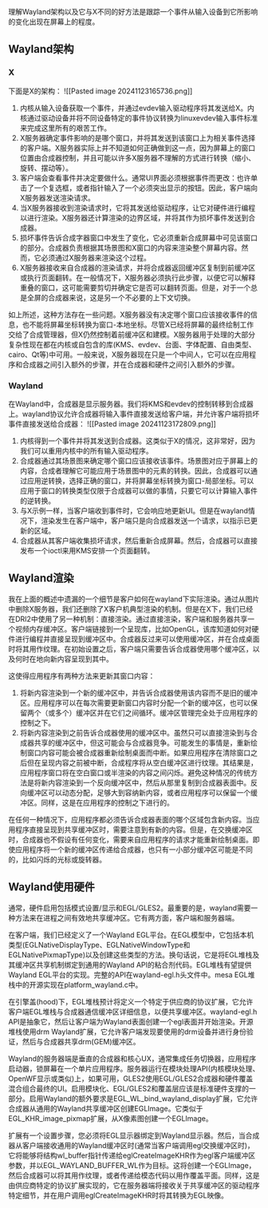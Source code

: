 理解Wayland架构以及它与X不同的好方法是跟踪一个事件从输入设备到它所影响的变化出现在屏幕上的程度。

## Wayland架构
### X
下面是X的架构：
![[Pasted image 20241123165736.png]]

1. 内核从输入设备获取一个事件，并通过evdev输入驱动程序将其发送给X。内核通过驱动设备并将不同设备特定的事件协议转换为linuxevdev输入事件标准来完成这里所有的艰苦工作。
2. X服务器确定事件影响的是哪个窗口，并将其发送到该窗口上为相关事件选择的客户端。X服务器实际上并不知道如何正确做到这一点，因为屏幕上的窗口位置由合成器控制，并且可能以许多X服务器不理解的方式进行转换（缩小、旋转、摆动等）。
3. 客户端会查看事件并决定要做什么。通常UI界面必须根据事件而更改：也许单击了一个复选框，或者指针输入了一个必须突出显示的按钮。因此，客户端向X服务器发送渲染请求。
4. 当X服务器接收到渲染请求时，它将其发送给驱动程序，让它对硬件进行编程以进行渲染。X服务器还计算渲染的边界区域，并将其作为损坏事件发送到合成器。
5. 损坏事件告诉合成字器窗口中发生了变化，它必须重新合成屏幕中可见该窗口的部分。合成器负责根据其场景图和X窗口的内容来渲染整个屏幕内容。然而，它必须通过X服务器来渲染这个过程。
6. X服务器接收来自合成器的渲染请求，并将合成器返回缓冲区复制到前缓冲区或执行页面翻转。在一般情况下，X服务器必须执行此步骤，以便它可以解释重叠的窗口，这可能需要剪切并确定它是否可以翻转页面。但是，对于一个总是全屏的合成器来说，这是另一个不必要的上下文切换。

如上所述，这种方法存在一些问题。X服务器没有决定哪个窗口应该接收事件的信息，也不能将屏幕坐标转换为窗口-本地坐标。尽管X已经将屏幕的最终绘制工作交给了合成管理器，但X仍然控制着前缓冲区和建模。X服务器用于处理的大部分复杂性现在都在内核或自包含的库(KMS、evdev、台面、字体配置、自由类型、cairo、Qt等)中可用。一般来说，X服务器现在只是一个中间人，它可以在应用程序和合成器之间引入额外的步骤，并在合成器和硬件之间引入额外的步骤。

### Wayland

在Wayland中，合成器是显示服务器。我们将KMS和evdev的控制转移到合成器上。wayland协议允许合成器将输入事件直接发送给客户端，并允许客户端将损坏事件直接发送给合成器：
![[Pasted image 20241123172809.png]]

1. 内核得到一个事件并将其发送到合成器。这类似于X的情况，这非常好，因为我们可以重用内核中的所有输入驱动程序。
2. 合成器通过其场景图来确定哪个窗口应该接收该事件。场景图对应于屏幕上的内容，合成者理解它可能应用于场景图中的元素的转换。因此，合成器可以通过应用逆转换，选择正确的窗口，并将屏幕坐标转换为窗口-局部坐标。可以应用于窗口的转换类型仅限于合成器可以做的事情，只要它可以计算输入事件的逆转换。
3. 与X示例一样，当客户端收到事件时，它会响应地更新UI。但是在wayland情况下，渲染发生在客户端中，客户端只是向合成器发送一个请求，以指示已更新的区域。
4. 合成器从其客户端收集损坏请求，然后重新合成屏幕。然后，合成器可以直接发布一个ioctl来用KMS安排一个页面翻转。

## Wayland渲染

我在上面的概述中遗漏的一个细节是客户如何在wayland下实际渲染。通过从图片中删除X服务器，我们还删除了X客户机典型渲染的机制。但是在X下，我们已经在DRI2中使用了另一种机制：直接渲染。通过直接渲染，客户端和服务器共享一个视频内存缓冲区。客户端链接到一个呈现库，比如OpenGL，该库知道如何对硬件进行编程并直接呈现到缓冲区中。合成器反过来可以使用缓冲区，并在合成桌面时将其用作纹理。在初始设置之后，客户端只需要告诉合成器使用哪个缓冲区，以及何时在地向新内容呈现到其中。

这使得应用程序有两种方法来更新其窗口内容：
1. 将新内容渲染到一个新的缓冲区中，并告诉合成器使用该内容而不是旧的缓冲区。应用程序可以在每次需要更新窗口内容时分配一个新的缓冲区，也可以保留两个（或多个）缓冲区并在它们之间循环。缓冲区管理完全处于应用程序的控制之下。
2. 将新内容渲染到之前告诉合成器使用的缓冲区中。虽然只可以直接渲染到与合成器共享的缓冲区中，但这可能会与合成器竞争。可能发生的事情是，重新绘制窗口内容可能会被合成器重新绘制桌面而中断。如果应用程序在清除窗口之后但在呈现内容之前被中断，合成程序将从空白缓冲区进行纹理。其结果是，应用程序窗口将在空白窗口或半渲染的内容之间闪烁。避免这种情况的传统方法是将新内容渲染到一个反向缓冲区中，然后从那里复制到合成器表面中。反向缓冲区可以动态分配，足够大到容纳新内容，或者应用程序可以保留一个缓冲区。同样，这是在应用程序的控制之下进行的。

在任何一种情况下，应用程序都必须告诉合成器表面的哪个区域包含新内容。当应用程序直接呈现到共享缓冲区时，需要注意到有新的内容。但是，在交换缓冲区时，合成器也不假设有任何变化，需要来自应用程序的请求才能重新绘制桌面。即使应用程序将一个新的缓冲区传递给合成器，也只有一小部分缓冲区可能是不同的，比如闪烁的光标或旋转器。

## Wayland使用硬件

通常，硬件启用包括模式设置/显示和EGL/GLES2。最重要的是，wayland需要一种方法来在进程之间有效地共享缓冲区。它有两方面，客户端和服务器端。

在客户端，我们已经定义了一个Wayland EGL平台。在EGL模型中，它包括本机类型(EGLNativeDisplayType、EGLNativeWindowType和EGLNativePixmapType)以及创建这些类型的方法。换句话说，它是将EGL堆栈及其缓冲区共享机制绑定到通用的Wayland API的粘合剂代码。EGL堆栈有望提供Wayland EGL平台的实现。完整的API在wayland-egl.h头文件中。mesa EGL堆栈中的开源实现在platform_wayland.c中。

在引擎盖(hood)下，EGL堆栈预计将定义一个特定于供应商的协议扩展，它允许客户端EGL堆栈与合成器通信缓冲区详细信息，以便共享缓冲区。wayland-egl.h API是抽象它，然后让客户端为Wayland表面创建一个egl表面并开始渲染。开源堆栈使用drm Wayland扩展，它允许客户端发现要使用的drm设备并进行身份验证，然后与合成器共享drm(GEM)缓冲区。

Wayland的服务器端是垂直的合成器和核心UX，通常集成任务切换器，应用程序启动器，锁屏幕在一个单片应用程序。服务器运行在模块处理API(内核模块处理、OpenWF显示或类似)上，如果可用，GLES2使用EGL/GLES2合成器和硬件覆盖混合组合最终的UI。启用模块化、EGL/GLES2和覆盖层应该是标准硬件支撑的一部分。启用Wayland的额外要求是EGL_WL_bind_wayland_display扩展，它允许合成器从通用的Wayland共享缓冲区创建EGLImage。它类似于EGL_KHR_image_pixmap扩展，从X像素图创建一个EGLImage。

扩展有一个设置步骤，您必须将EGL显示器绑定到Wayland显示器。然后，当合成器从客户端接收通用的Wayland缓冲区时(通常当客户端调用egl交换缓冲区时)，它将能够将结构wl_buffer指针传递给eglCreateImageKHR作为egl客户端缓冲区参数，并以EGL_WAYLAND_BUFFER_WL作为目标。这将创建一个EGLImage，然后合成器可以将其用作纹理，或者传递给模态代码以用作覆盖平面。同样，这是由供应商特定的协议扩展实现的，它在服务器端将接收关于共享缓冲区的驱动程序特定细节，并在用户调用eglCreateImageKHR时将其转换为EGL映像。